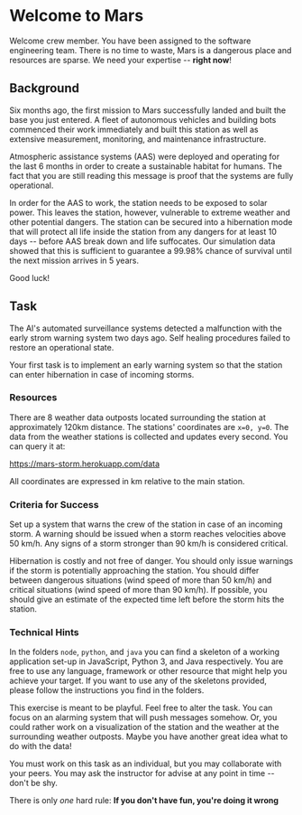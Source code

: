 # Welcome to Mars
Welcome crew member. You have been assigned to the software engineering team.
There is no time to waste, Mars is a dangerous place and resources are sparse.
We need your expertise -- **right now**!

## Background
Six months ago, the first mission to Mars successfully landed and built the
base you just entered. A fleet of autonomous vehicles and building bots
commenced their work immediately and built this station as well as
extensive measurement, monitoring, and maintenance infrastructure.

Atmospheric assistance systems (AAS) were deployed and operating for the last
6 months in order to create a sustainable habitat for humans. The fact that
you are still reading this message is proof that the systems are fully
operational.

In order for the AAS to work, the station needs
to be exposed to solar power. This leaves the station, however, vulnerable to
extreme weather and other potential dangers. The station can be secured into
a hibernation mode that will protect all life inside the station from any
dangers for at least 10 days -- before AAS break
down and life suffocates. Our simulation data showed that this is sufficient to
guarantee a 99.98% chance of survival until the next mission arrives in 5 years.

Good luck!

## Task
The AI's automated surveillance systems detected a malfunction with the early
strom warning system two days ago. Self healing procedures failed to restore
an operational state.

Your first task is to implement an early warning system so that the station
can enter hibernation in case of incoming storms.

### Resources
There are 8 weather data outposts located surrounding the station at approximately 120km distance.
The stations' coordinates are `x=0, y=0`. The data from the weather stations
is collected and updates every second. You can query it at:

https://mars-storm.herokuapp.com/data

All coordinates are expressed in km relative to the main station.

### Criteria for Success
Set up a system that warns the crew of the station in case of an incoming
storm. A warning should be issued when a storm reaches velocities above
50 km/h. Any signs of a storm stronger than 90 km/h is considered critical.

Hibernation is costly and not free of danger. You should only issue warnings
if the storm is potentially approaching the station. You should
differ between dangerous situations (wind speed of more than 50 km/h)
and critical situations (wind speed of more than 90 km/h). If possible, you
should give an estimate of the expected time left before the storm hits the
station.

### Technical Hints
In the folders `node`, `python`, and `java` you can find a skeleton of
a working application set-up in JavaScript, Python 3, and Java respectively.
You are free to use any language, framework or other resource that might help
you achieve your target. If you want to use any of the skeletons provided,
please follow the instructions you find in the folders.

This exercise is meant to be playful. Feel free to alter the task. You can
focus on an alarming system that will push messages somehow. Or, you could
rather work on a visualization of the station and the weather at the surrounding
weather outposts. Maybe you have another great idea what to do with the data!

You must work on this task as an individual, but you may collaborate with your peers.
You may ask the instructor for advise at any point in time -- don't be shy.

There is only _one_ hard rule: **If you don't have fun, you're doing
it wrong**
